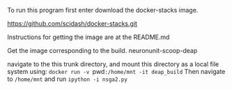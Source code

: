 
To run this program first enter download the docker-stacks image.

https://github.com/scidash/docker-stacks.git 

Instructions for getting the image are at the README.md

Get the image corresponding to the build.
neuronunit-scoop-deap

navigate to the this trunk directory, and mount this directory as a local file system using:
`docker run -v `pwd`:/home/mnt -it deap_build`
Then navigate to `/home/mnt`
and run 
`ipython -i nsga2.py` 
